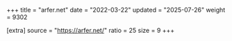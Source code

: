 +++
title = "arfer.net"
date = "2022-03-22"
updated = "2025-07-26"
weight = 9302

[extra]
source = "https://arfer.net/"
ratio = 25
size = 9
+++

